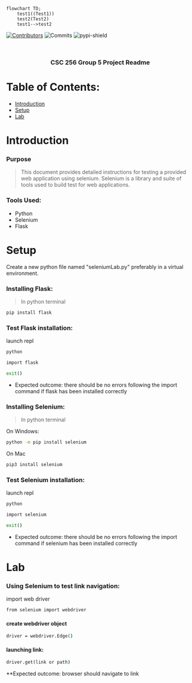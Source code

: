 

``` mermaid
flowchart TD;
    test1((Test1))
    test2(Test2)
    test1-->test2
```

<!-- PROJECT SHIELDS -->
[![Contributors][contributors-shield]][contributors-url]
![Commits][commit-shield]
![pypi-shield]






<br />
<div align="center">
    <h3 align="center">CSC 256 Group 5 Project Readme</h3>
</div>



<!-- TABLE OF CONTENTS -->

# Table of Contents:
- [Introduction](#Introduction)
- [Setup](#setup)
- [Lab](#Lab)


<!-- ABOUT THE PROJECT -->
# Introduction
### Purpose 
> This document provides detailed instructions for testing a provided web application using selenium. Selenium is a library and suite of tools used to build test for web applications.

### Tools Used: 
- Python
- Selenium
- Flask



# Setup
Create a new python file named "seleniumLab.py" preferably in a virtual environment. 

### Installing Flask: 
>In python terminal

```cmd
pip install flask
```
### Test Flask installation: 
launch repl
```cmd
python
```
```cmd
import flask
```
```cmd
exit()
```
* Expected outcome: there should be no errors following the import command if flask has been installed correctly

### Installing Selenium: 
>In python terminal

On Windows: 
```cmd
python -m pip install selenium
```
On Mac 
```cmd
pip3 install selenium
```
### Test Selenium installation: 
launch repl
```cmd
python
```
```cmd
import selenium
```
```cmd
exit()
```
* Expected outcome: there should be no errors following the import command if selenium has been installed correctly
# Lab 

### Using Selenium to test link navigation:  
import web driver
```cmd
from selenium import webdriver
```
#### create webdriver object
```cmd
driver = webdriver.Edge()
```


#### launching link: 
```cmd
driver.get(link or path)
```


**Expected outcome: browser should navigate to link

<!-- MARKDOWN LINKS & IMAGES  -->

[contributors-shield]: https://img.shields.io/github/contributors/mssalstrom/Group5-repo-projects
[contributors-url]: https://github.com/mssalstrom/Group5-repo-projects/graphs/contributors
[commit-shield]: https://img.shields.io/github/last-commit/mssalstrom/Group5-repo-projects
[pypi-shield]: https://img.shields.io/pypi/pyversions/iconsdk



